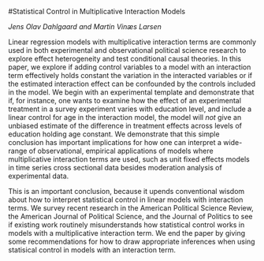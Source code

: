 #Statistical Control in Multiplicative Interaction Models

*Jens Olav Dahlgaard and Martin Vinæs Larsen*

Linear regression models with multiplicative interaction terms are commonly used in both experimental and observational political science research to explore effect heterogeneity and test conditional causal theories. In this paper, we explore if adding control variables to a model with an interaction term effectively holds constant the variation in the interacted variables or if the estimated interaction effect can be confounded by the controls included in the model. We begin with an experimental template and demonstrate that if, for instance, one wants to examine how the effect of an experimental treatment in a survey experiment varies with education level, and include a linear control for age in the interaction model, the model will *not* give an unbiased estimate of the difference in treatment effects across levels of education holding age constant. We demonstrate that this simple conclusion has important implications for how one can interpret a wide-range of observational, empirical applications of models where multiplicative interaction terms are used, such as unit fixed effects models in time series cross sectional data besides moderation analysis of experimental data.

This is an important conclusion, because it upends conventional wisdom about how to interpret statistical control in linear models with interaction terms. We survey recent research in the American Political Science Review, the American Journal of Political Science, and the Journal of Politics to see if existing work routinely misunderstands how statistical control works in models with a multiplicative interaction term. We end the paper by giving some recommendations for how to draw appropriate inferences when using statisical control in models with an interaction term.



